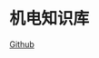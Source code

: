 # 机电知识库

<!-- 这是封面文件，编辑好后在 `index.html` 中把 `coverpage` 属性设置为 `true` 即可显示。 -->

<!-- 需要一个 slogan -->

[Github](https://github.com//dzylikecode/SCUT-Electromechanical/)